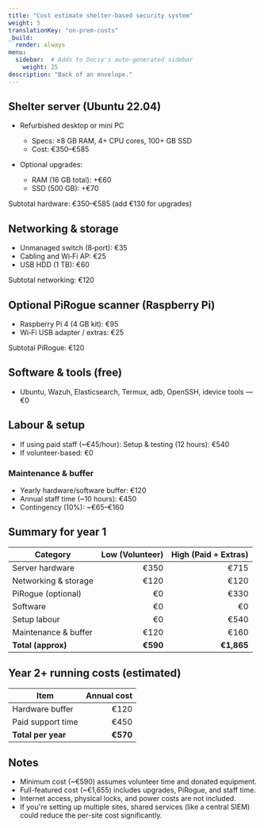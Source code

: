 ```yaml
---
title: "Cost estimate shelter-based security system"
weight: 5
translationKey: "on-prem-costs"
_build:
  render: always
menu:
  sidebar:  # Adds to Docsy's auto-generated sidebar
    weight: 25
description: "Back of an envelope."
---
```


## Shelter server (Ubuntu 22.04)

* Refurbished desktop or mini PC

  * Specs: ≥8 GB RAM, 4+ CPU cores, 100+ GB SSD
  * Cost: €350–€585

* Optional upgrades:

  * RAM (16 GB total): +€60
  * SSD (500 GB): +€70

Subtotal hardware: €350–€585 (add €130 for upgrades)

## Networking & storage

* Unmanaged switch (8‑port): €35
* Cabling and Wi‑Fi AP: €25
* USB HDD (1 TB): €60

Subtotal networking: €120

## Optional PiRogue scanner (Raspberry Pi)

* Raspberry Pi 4 (4 GB kit): €95
* Wi‑Fi USB adapter / extras: €25

Subtotal PiRogue: €120

## Software & tools (free)

* Ubuntu, Wazuh, Elasticsearch, Termux, adb, OpenSSH, idevice tools — €0

## Labour & setup

* If using paid staff (\~€45/hour): Setup & testing (12 hours): €540
* If volunteer-based: €0

### Maintenance & buffer

* Yearly hardware/software buffer: €120
* Annual staff time (\~10 hours): €450
* Contingency (10%): \~€65–€160

## Summary for year 1

| Category             | Low (Volunteer) | High (Paid + Extras) |
|----------------------|----------------:|---------------------:|
| Server hardware      |            €350 |                 €715 |
| Networking & storage |            €120 |                 €120 |
| PiRogue (optional)   |              €0 |                 €330 |
| Software             |              €0 |                   €0 |
| Setup labour         |              €0 |                 €540 |
| Maintenance & buffer |            €120 |                 €160 |
| **Total (approx)**   |        **€590** |           **€1,865** |

## Year 2+ running costs (estimated)

| Item               | Annual cost |
|--------------------|------------:|
| Hardware buffer    |        €120 |
| Paid support time  |        €450 |
| **Total per year** |    **€570** |

## Notes

* Minimum cost (\~€590) assumes volunteer time and donated equipment.
* Full-featured cost (\~€1,655) includes upgrades, PiRogue, and staff time.
* Internet access, physical locks, and power costs are not included.
* If you're setting up multiple sites, shared services (like a central SIEM) could reduce the per-site cost significantly.
